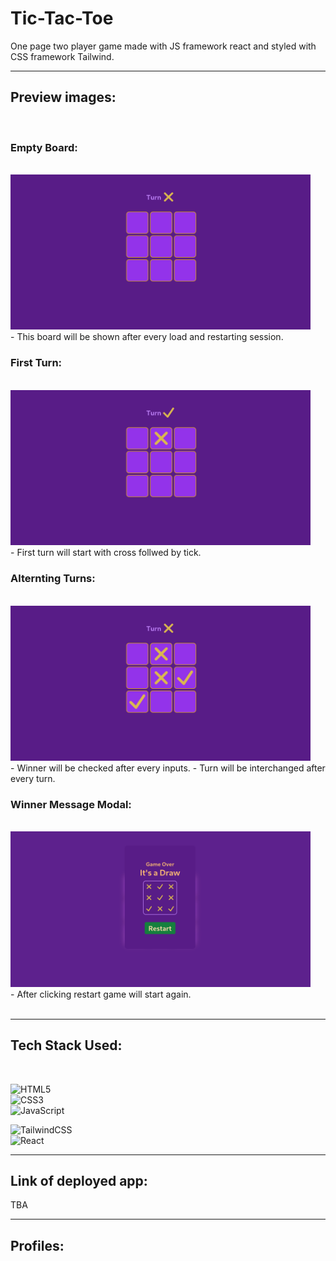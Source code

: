 # Tic-Tac-Toe

One page two player game made with JS framework react and styled with CSS framework Tailwind.

---

## Preview images:

<br/>

### Empty Board:

<br/>
<img src="./screenshots/1.png" width="480" />

<br/>
- This board will be shown after every load and restarting session.

<br/>

### First Turn:

<br/>
<img src="./screenshots/2.png" width="480" />

<br/>
- First turn will start with cross follwed by tick.

<br/>

### Alternting Turns:

<br/>
<img src="./screenshots/3.png"  width="480" />

<br/>
- Winner will be checked after every inputs.
- Turn will be interchanged after every turn.

<br/>

### Winner Message Modal:

<br/>
<img src="./screenshots/5.png"  width="480" />

<br/>
- After clicking restart game will start again.
<br/>
<br/>

---

## Tech Stack Used:

<br/>

![HTML5](https://img.shields.io/badge/html5-%23E34F26.svg?style=for-the-badge&logo=html5&logoColor=white)  
![CSS3](https://img.shields.io/badge/css3-%231572B6.svg?style=for-the-badge&logo=css3&logoColor=white)  
![JavaScript](https://img.shields.io/badge/javascript-%23323330.svg?style=for-the-badge&logo=javascript&logoColor=%23F7DF1E)

![TailwindCSS](https://img.shields.io/badge/tailwindcss-%2338B2AC.svg?style=for-the-badge&logo=tailwind-css&logoColor=white)  
![React](https://img.shields.io/badge/react-%2320232a.svg?style=for-the-badge&logo=react&logoColor=%2361DAFB)

---

## Link of deployed app:

TBA

---

## Profiles:
